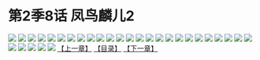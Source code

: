 # 第2季8话 凤鸟麟儿2
![](https://s1.baozimh.com/scomic/sanyanxiaotianlu-samanhua/0/448-edn6/1.jpg)
![](https://s1.baozimh.com/scomic/sanyanxiaotianlu-samanhua/0/448-edn6/2.jpg)
![](https://s1.baozimh.com/scomic/sanyanxiaotianlu-samanhua/0/448-edn6/3.jpg)
![](https://s1.baozimh.com/scomic/sanyanxiaotianlu-samanhua/0/448-edn6/4.jpg)
![](https://s1.baozimh.com/scomic/sanyanxiaotianlu-samanhua/0/448-edn6/5.jpg)
![](https://s1.baozimh.com/scomic/sanyanxiaotianlu-samanhua/0/448-edn6/6.jpg)
![](https://s1.baozimh.com/scomic/sanyanxiaotianlu-samanhua/0/448-edn6/7.jpg)
![](https://s1.baozimh.com/scomic/sanyanxiaotianlu-samanhua/0/448-edn6/8.jpg)
![](https://s1.baozimh.com/scomic/sanyanxiaotianlu-samanhua/0/448-edn6/9.jpg)
![](https://s1.baozimh.com/scomic/sanyanxiaotianlu-samanhua/0/448-edn6/10.jpg)
![](https://s1.baozimh.com/scomic/sanyanxiaotianlu-samanhua/0/448-edn6/11.jpg)
![](https://s1.baozimh.com/scomic/sanyanxiaotianlu-samanhua/0/448-edn6/12.jpg)
![](https://s1.baozimh.com/scomic/sanyanxiaotianlu-samanhua/0/448-edn6/13.jpg)
![](https://s1.baozimh.com/scomic/sanyanxiaotianlu-samanhua/0/448-edn6/14.jpg)
![](https://s1.baozimh.com/scomic/sanyanxiaotianlu-samanhua/0/448-edn6/15.jpg)
![](https://s1.baozimh.com/scomic/sanyanxiaotianlu-samanhua/0/448-edn6/16.jpg)
![](https://s1.baozimh.com/scomic/sanyanxiaotianlu-samanhua/0/448-edn6/17.jpg)
![](https://s1.baozimh.com/scomic/sanyanxiaotianlu-samanhua/0/448-edn6/18.jpg)
![](https://s1.baozimh.com/scomic/sanyanxiaotianlu-samanhua/0/448-edn6/19.jpg)
![](https://s1.baozimh.com/scomic/sanyanxiaotianlu-samanhua/0/448-edn6/20.jpg)
![](https://s1.baozimh.com/scomic/sanyanxiaotianlu-samanhua/0/448-edn6/21.jpg)
![](https://s1.baozimh.com/scomic/sanyanxiaotianlu-samanhua/0/448-edn6/22.jpg)
![](https://s1.baozimh.com/scomic/sanyanxiaotianlu-samanhua/0/448-edn6/23.jpg)
![](https://s1.baozimh.com/scomic/sanyanxiaotianlu-samanhua/0/448-edn6/24.jpg)
![](https://s1.baozimh.com/scomic/sanyanxiaotianlu-samanhua/0/448-edn6/25.jpg)
![](https://s1.baozimh.com/scomic/sanyanxiaotianlu-samanhua/0/448-edn6/26.jpg)
![](https://s1.baozimh.com/scomic/sanyanxiaotianlu-samanhua/0/448-edn6/27.jpg)
![](https://s1.baozimh.com/scomic/sanyanxiaotianlu-samanhua/0/448-edn6/28.jpg)
![](https://s1.baozimh.com/scomic/sanyanxiaotianlu-samanhua/0/448-edn6/29.jpg)
![](https://s1.baozimh.com/scomic/sanyanxiaotianlu-samanhua/0/448-edn6/30.jpg)
[【上一章】](./448.md)
[【目录】](./README.md)
[【下一章】](./450.md)

